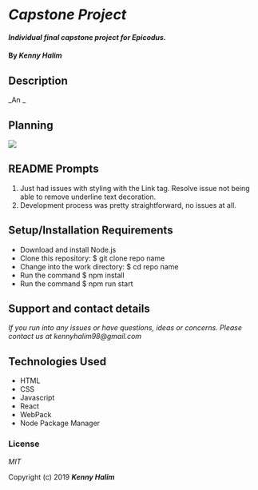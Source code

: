 # _Capstone Project_

#### _Individual final capstone project for Epicodus._

#### By _**Kenny Halim**_

## Description

_An _

## Planning

_<img src="flowchart.png">_

## README Prompts

1. Just had issues with styling with the Link tag. Resolve issue not being able to remove underline text decoration.
2. Development process was pretty straightforward, no issues at all.

## Setup/Installation Requirements

- Download and install Node.js
- Clone this repository: \$ git clone repo name
- Change into the work directory: \$ cd repo name
- Run the command \$ npm install
- Run the command \$ npm run start

## Support and contact details

_If you run into any issues or have questions, ideas or concerns. Please contact us at kennyhalim98@gmail.com_

## Technologies Used

- HTML
- CSS
- Javascript
- React
- WebPack
- Node Package Manager

### License

_MIT_

Copyright (c) 2019 **_Kenny Halim_**

